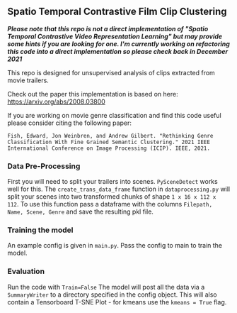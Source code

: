 ## Spatio Temporal Contrastive Film Clip Clustering

***Please note that this repo is not a direct implementation of "Spatio Temporal Contrastive Video Representation Learning" but may provide some hints if you are looking for one. I'm currently working on refactoring this code into a direct implementation so please check back in December 2021***

This repo is designed for unsupervised analysis of clips extracted from movie trailers.

Check out the paper this implementation is based on here: https://arxiv.org/abs/2008.03800

If you are working on movie genre classification and find this code useful please consider citing the following paper:

```Fish, Edward, Jon Weinbren, and Andrew Gilbert. "Rethinking Genre Classification With Fine Grained Semantic Clustering." 2021 IEEE International Conference on Image Processing (ICIP). IEEE, 2021.```

### Data Pre-Processing
First you will need to split your trailers into scenes. `PySceneDetect` works well for this. 
The `create_trans_data_frame` function in `dataprocessing.py` will split your scenes into two transformed chunks of shape `1 x 16 x 112 x 112`. 
To use this function pass a dataframe with the columns `Filepath, Name, Scene, Genre` and save the resulting pkl file. 

### Training the model
An example config is given in `main.py`. Pass the config to main to train the model. 

### Evaluation
Run the code with `Train=False` 
The model will post all the data via a `SummaryWriter` to a directory specified in the config object. This will also contain a Tensorboard T-SNE Plot - for kmeans use the `kmeans = True` flag.


